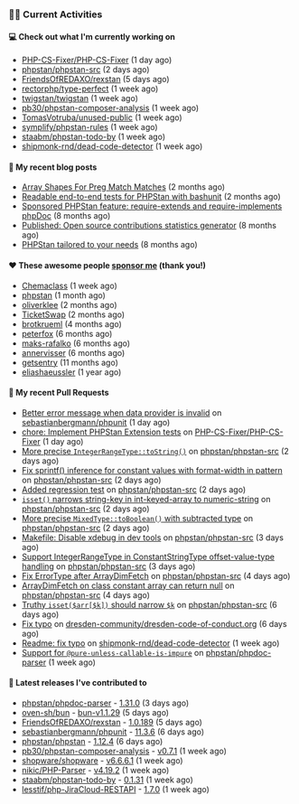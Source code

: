 ### 👨‍💻 Current Activities


#### 💻 Check out what I'm currently working on

- [PHP-CS-Fixer/PHP-CS-Fixer](https://github.com/PHP-CS-Fixer/PHP-CS-Fixer) (1 day ago)
- [phpstan/phpstan-src](https://github.com/phpstan/phpstan-src) (2 days ago)
- [FriendsOfREDAXO/rexstan](https://github.com/FriendsOfREDAXO/rexstan) (5 days ago)
- [rectorphp/type-perfect](https://github.com/rectorphp/type-perfect) (1 week ago)
- [twigstan/twigstan](https://github.com/twigstan/twigstan) (1 week ago)
- [pb30/phpstan-composer-analysis](https://github.com/pb30/phpstan-composer-analysis) (1 week ago)
- [TomasVotruba/unused-public](https://github.com/TomasVotruba/unused-public) (1 week ago)
- [symplify/phpstan-rules](https://github.com/symplify/phpstan-rules) (1 week ago)
- [staabm/phpstan-todo-by](https://github.com/staabm/phpstan-todo-by) (1 week ago)
- [shipmonk-rnd/dead-code-detector](https://github.com/shipmonk-rnd/dead-code-detector) (1 week ago)


#### 📜 My recent blog posts

- [Array Shapes For Preg Match Matches](https://staabm.github.io/2024/07/05/array-shapes-for-preg-match-matches.html) (2 months ago)
- [Readable end-to-end tests for PHPStan with bashunit](https://staabm.github.io/2024/06/28/readable-phpstan-end-to-end-tests-with-bashunit.html) (2 months ago)
- [Sponsored PHPStan feature: require-extends and require-implements phpDoc](https://staabm.github.io/2024/01/15/phpstan-require-extends-implements.html) (8 months ago)
- [Published: Open source contributions statistics generator](https://staabm.github.io/2024/01/10/oss-contribs-published.html) (8 months ago)
- [PHPStan tailored to your needs](https://staabm.github.io/2024/01/01/phpstan-customizing.html) (8 months ago)


#### ❤️ These awesome people [sponsor me](https://github.com/sponsors/staabm) (thank you!)

- [Chemaclass](https://github.com/Chemaclass) (1 week ago)
- [phpstan](https://github.com/phpstan) (1 month ago)
- [oliverklee](https://github.com/oliverklee) (2 months ago)
- [TicketSwap](https://github.com/TicketSwap) (2 months ago)
- [brotkrueml](https://github.com/brotkrueml) (4 months ago)
- [peterfox](https://github.com/peterfox) (6 months ago)
- [maks-rafalko](https://github.com/maks-rafalko) (6 months ago)
- [annervisser](https://github.com/annervisser) (6 months ago)
- [getsentry](https://github.com/getsentry) (11 months ago)
- [eliashaeussler](https://github.com/eliashaeussler) (1 year ago)


#### 🔨 My recent Pull Requests

- [Better error message when data provider is invalid](https://github.com/sebastianbergmann/phpunit/pull/5964) on [sebastianbergmann/phpunit](https://github.com/sebastianbergmann/phpunit) (1 day ago)
- [chore: Implement PHPStan Extension tests](https://github.com/PHP-CS-Fixer/PHP-CS-Fixer/pull/8212) on [PHP-CS-Fixer/PHP-CS-Fixer](https://github.com/PHP-CS-Fixer/PHP-CS-Fixer) (1 day ago)
- [More precise `IntegerRangeType::toString()`](https://github.com/phpstan/phpstan-src/pull/3475) on [phpstan/phpstan-src](https://github.com/phpstan/phpstan-src) (2 days ago)
- [Fix sprintf() inference for constant values with format-width in pattern](https://github.com/phpstan/phpstan-src/pull/3474) on [phpstan/phpstan-src](https://github.com/phpstan/phpstan-src) (2 days ago)
- [Added regression test](https://github.com/phpstan/phpstan-src/pull/3473) on [phpstan/phpstan-src](https://github.com/phpstan/phpstan-src) (2 days ago)
- [`isset()` narrows string-key in int-keyed-array to numeric-string](https://github.com/phpstan/phpstan-src/pull/3472) on [phpstan/phpstan-src](https://github.com/phpstan/phpstan-src) (2 days ago)
- [More precise `MixedType::toBoolean()` with subtracted type](https://github.com/phpstan/phpstan-src/pull/3471) on [phpstan/phpstan-src](https://github.com/phpstan/phpstan-src) (2 days ago)
- [Makefile: Disable xdebug in dev tools](https://github.com/phpstan/phpstan-src/pull/3467) on [phpstan/phpstan-src](https://github.com/phpstan/phpstan-src) (3 days ago)
- [Support IntegerRangeType in ConstantStringType offset-value-type handling](https://github.com/phpstan/phpstan-src/pull/3462) on [phpstan/phpstan-src](https://github.com/phpstan/phpstan-src) (3 days ago)
- [Fix ErrorType after ArrayDimFetch](https://github.com/phpstan/phpstan-src/pull/3460) on [phpstan/phpstan-src](https://github.com/phpstan/phpstan-src) (4 days ago)
- [ArrayDimFetch on class constant array can return null](https://github.com/phpstan/phpstan-src/pull/3459) on [phpstan/phpstan-src](https://github.com/phpstan/phpstan-src) (4 days ago)
- [Truthy `isset($arr[$k])` should narrow `$k`](https://github.com/phpstan/phpstan-src/pull/3453) on [phpstan/phpstan-src](https://github.com/phpstan/phpstan-src) (6 days ago)
- [Fix typo](https://github.com/dresden-community/dresden-code-of-conduct.org/pull/4) on [dresden-community/dresden-code-of-conduct.org](https://github.com/dresden-community/dresden-code-of-conduct.org) (6 days ago)
- [Readme: fix typo](https://github.com/shipmonk-rnd/dead-code-detector/pull/95) on [shipmonk-rnd/dead-code-detector](https://github.com/shipmonk-rnd/dead-code-detector) (1 week ago)
- [Support for `@pure-unless-callable-is-impure`](https://github.com/phpstan/phpdoc-parser/pull/253) on [phpstan/phpdoc-parser](https://github.com/phpstan/phpdoc-parser) (1 week ago)


#### 🔭 Latest releases I've contributed to

- [phpstan/phpdoc-parser](https://github.com/phpstan/phpdoc-parser) - [1.31.0](https://github.com/phpstan/phpdoc-parser/releases/tag/1.31.0) (3 days ago)
- [oven-sh/bun](https://github.com/oven-sh/bun) - [bun-v1.1.29](https://github.com/oven-sh/bun/releases/tag/bun-v1.1.29) (5 days ago)
- [FriendsOfREDAXO/rexstan](https://github.com/FriendsOfREDAXO/rexstan) - [1.0.189](https://github.com/FriendsOfREDAXO/rexstan/releases/tag/1.0.189) (5 days ago)
- [sebastianbergmann/phpunit](https://github.com/sebastianbergmann/phpunit) - [11.3.6](https://github.com/sebastianbergmann/phpunit/releases/tag/11.3.6) (6 days ago)
- [phpstan/phpstan](https://github.com/phpstan/phpstan) - [1.12.4](https://github.com/phpstan/phpstan/releases/tag/1.12.4) (6 days ago)
- [pb30/phpstan-composer-analysis](https://github.com/pb30/phpstan-composer-analysis) - [v0.7.1](https://github.com/pb30/phpstan-composer-analysis/releases/tag/v0.7.1) (1 week ago)
- [shopware/shopware](https://github.com/shopware/shopware) - [v6.6.6.1](https://github.com/shopware/shopware/releases/tag/v6.6.6.1) (1 week ago)
- [nikic/PHP-Parser](https://github.com/nikic/PHP-Parser) - [v4.19.2](https://github.com/nikic/PHP-Parser/releases/tag/v4.19.2) (1 week ago)
- [staabm/phpstan-todo-by](https://github.com/staabm/phpstan-todo-by) - [0.1.31](https://github.com/staabm/phpstan-todo-by/releases/tag/0.1.31) (1 week ago)
- [lesstif/php-JiraCloud-RESTAPI](https://github.com/lesstif/php-JiraCloud-RESTAPI) - [1.7.0](https://github.com/lesstif/php-JiraCloud-RESTAPI/releases/tag/1.7.0) (1 week ago)
